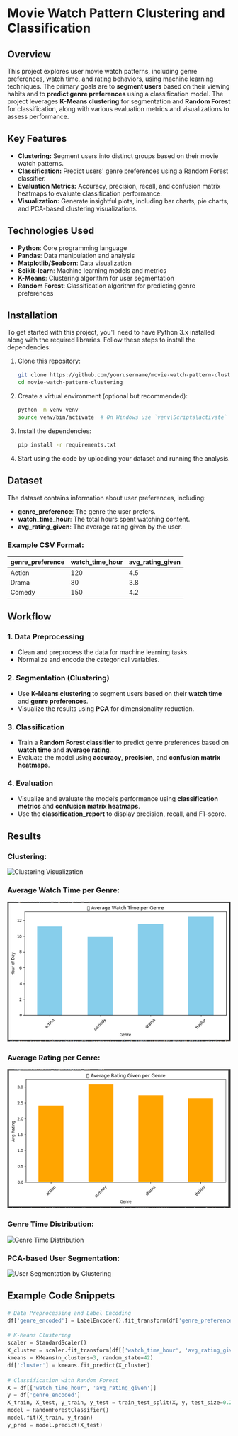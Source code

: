 # Movie Watch Pattern Clustering and Classification

## Overview

This project explores user movie watch patterns, including genre preferences, watch time, and rating behaviors, using machine learning techniques. The primary goals are to **segment users** based on their viewing habits and to **predict genre preferences** using a classification model. The project leverages **K-Means clustering** for segmentation and **Random Forest** for classification, along with various evaluation metrics and visualizations to assess performance.

## Key Features

- **Clustering:** Segment users into distinct groups based on their movie watch patterns.
- **Classification:** Predict users' genre preferences using a Random Forest classifier.
- **Evaluation Metrics:** Accuracy, precision, recall, and confusion matrix heatmaps to evaluate classification performance.
- **Visualization:** Generate insightful plots, including bar charts, pie charts, and PCA-based clustering visualizations.

## Technologies Used

- **Python**: Core programming language
- **Pandas**: Data manipulation and analysis
- **Matplotlib/Seaborn**: Data visualization
- **Scikit-learn**: Machine learning models and metrics
- **K-Means**: Clustering algorithm for user segmentation
- **Random Forest**: Classification algorithm for predicting genre preferences

## Installation

To get started with this project, you'll need to have Python 3.x installed along with the required libraries. Follow these steps to install the dependencies:

1. Clone this repository:
    ```bash
    git clone https://github.com/yourusername/movie-watch-pattern-clustering.git
    cd movie-watch-pattern-clustering
    ```

2. Create a virtual environment (optional but recommended):
    ```bash
    python -m venv venv
    source venv/bin/activate  # On Windows use `venv\Scripts\activate`
    ```

3. Install the dependencies:
    ```bash
    pip install -r requirements.txt
    ```

4. Start using the code by uploading your dataset and running the analysis.

## Dataset

The dataset contains information about user preferences, including:
- **genre_preference**: The genre the user prefers.
- **watch_time_hour**: The total hours spent watching content.
- **avg_rating_given**: The average rating given by the user.

### Example CSV Format:
| genre_preference | watch_time_hour | avg_rating_given |
|-------------------|-----------------|------------------|
| Action            | 120             | 4.5              |
| Drama             | 80              | 3.8              |
| Comedy            | 150             | 4.2              |

## Workflow

### 1. **Data Preprocessing**

- Clean and preprocess the data for machine learning tasks.
- Normalize and encode the categorical variables.
  
### 2. **Segmentation (Clustering)**

- Use **K-Means clustering** to segment users based on their **watch time** and **genre preferences**.
- Visualize the results using **PCA** for dimensionality reduction.

### 3. **Classification**

- Train a **Random Forest classifier** to predict genre preferences based on **watch time** and **average rating**.
- Evaluate the model using **accuracy**, **precision**, and **confusion matrix heatmaps**.

### 4. **Evaluation**

- Visualize and evaluate the model’s performance using **classification metrics** and **confusion matrix heatmaps**.
- Use the **classification_report** to display precision, recall, and F1-score.

## Results

### Clustering:
![Clustering Visualization](images/cluster_visualization.png)

### Average Watch Time per Genre:
![Average Watch Time per Genre](image/Screenshot_2025-05-13_15-00-33.png)

### Average Rating per Genre:
![Average Rating per Genre](image/Screenshot_2025-05-13_15-01-47.png)

### Genre Time Distribution:
![Genre Time Distribution](images/genre_time_distribution.png)

### PCA-based User Segmentation:
![User Segmentation by Clustering](images/user_segmentation.png)

## Example Code Snippets

```python
# Data Preprocessing and Label Encoding
df['genre_encoded'] = LabelEncoder().fit_transform(df['genre_preference'])

# K-Means Clustering
scaler = StandardScaler()
X_cluster = scaler.fit_transform(df[['watch_time_hour', 'avg_rating_given']])
kmeans = KMeans(n_clusters=3, random_state=42)
df['cluster'] = kmeans.fit_predict(X_cluster)

# Classification with Random Forest
X = df[['watch_time_hour', 'avg_rating_given']]
y = df['genre_encoded']
X_train, X_test, y_train, y_test = train_test_split(X, y, test_size=0.2, random_state=42)
model = RandomForestClassifier()
model.fit(X_train, y_train)
y_pred = model.predict(X_test)
